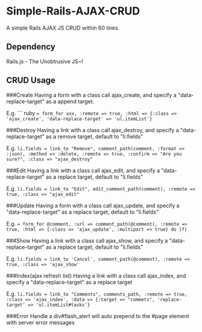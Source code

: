 Simple-Rails-AJAX-CRUD
======================

A simple Rails AJAX JS CRUD within 60 lines.

Dependency
----------
Rails.js - The Unobtrusive JS~!

CRUD Usage
----------

###Create
Having a form with a class call ajax_create, and specify a "data-replace-target" as a append target.

E.g.
    ``` ruby
    `= form_for xxx, :remote => true, :html => {:class => 'ajax_create', 'data-replace-target' => 'ul.itemList'}`

###Destroy
Having a link with a class call ajax_destroy, and specify a "data-replace-target" as a remove target, default to "li.fields"

E.g.
    ``li.fields
      = link_to "Remove", comment_path(comment, :format => :json), :method => :delete, :remote => true, :confirm => "Are you sure?", :class => "ajax_destroy" ``

###Edit
Having a link with a class call ajax_edit, and specify a "data-replace-target" as a replace target, default to "li.fields"

E.g.
    ``li.fields
      = link_to "Edit", edit_comment_path(comment), :remote => true, :class => "ajax_edit"``

###Update
Having a form with a class call ajax_update, and specify a "data-replace-target" as a replace target, default to "li.fields"

E.g.
    `= form_for @comment, :url => comment_path(@comment), :remote => true, :html => {:class => 'ajax_update', :multipart => true} do |f|`

###Show
Having a link with a class call ajax_show, and specify a "data-replace-target" as a replace target, default to "li.fields"

E.g.
    ``li.fields
      = link_to 'Cancel', comment_path(@comment), :remote => true, :class => 'ajax_show'``

###Index(ajax refresh list)
Having a link with a class call ajax_index, and specify a "data-replace-target" as a replace target

E.g.
    ``li.fields
      = link_to "Comments", comments_path, :remote => true, :class => 'ajax_index', :data => {:target => "commets", 'replace-target' => 'ul.itemList#tasks'}``

###Error Handle
a div#flash_alert will auto prepend to the #page element with server error messages
